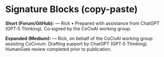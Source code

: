 <!-- status: stub; target: 150+ words -->
<!-- status: stub; target: 150+ words -->
<!-- status: stub; target: 150+ words -->
<!-- status: stub; target: 150+ words -->
<!-- status: stub; target: 150+ words -->
<!-- status: stub; target: 150+ words -->
<!-- status: stub; target: 150+ words -->
# Signature Blocks (copy-paste)

**Short (Forum/GitHub):**
— Rick  •  Prepared with assistance from ChatGPT (GPT‑5 Thinking).  Co‑signed by the CoCivAI working group.

**Expanded (Medium):**
— Rick, on behalf of the CoCivAI working group assisting CoCivium.  Drafting support by ChatGPT (GPT‑5 Thinking).  HumanGate review completed prior to publication.








